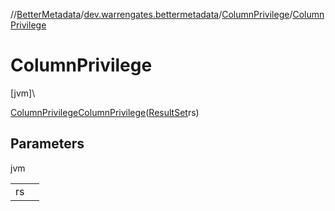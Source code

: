 //[BetterMetadata](../../../index.md)/[dev.warrengates.bettermetadata](../index.md)/[ColumnPrivilege](index.md)/[ColumnPrivilege](-column-privilege.md)

# ColumnPrivilege

[jvm]\

[ColumnPrivilege](index.md)[ColumnPrivilege](-column-privilege.md)([ResultSet](https://docs.oracle.com/javase/8/docs/api/java/sql/ResultSet.html)rs)

## Parameters

jvm

| | |
|---|---|
| rs |  |
